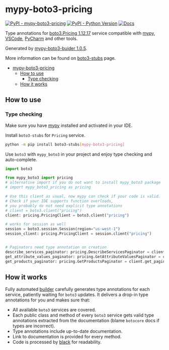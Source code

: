 # mypy-boto3-pricing

[![PyPI - mypy-boto3-pricing](https://img.shields.io/pypi/v/mypy-boto3-pricing.svg?color=blue)](https://pypi.org/project/mypy-boto3-pricing)
[![PyPI - Python Version](https://img.shields.io/pypi/pyversions/mypy-boto3-pricing.svg?color=blue)](https://pypi.org/project/mypy-boto3-pricing)
[![Docs](https://img.shields.io/readthedocs/mypy-boto3-builder.svg?color=blue)](https://mypy-boto3-builder.readthedocs.io/)

Type annotations for
[boto3.Pricing 1.12.17](https://boto3.amazonaws.com/v1/documentation/api/1.12.17/reference/services/pricing.html#Pricing) service
compatible with [mypy](https://github.com/python/mypy), [VSCode](https://code.visualstudio.com/),
[PyCharm](https://www.jetbrains.com/pycharm/) and other tools.

Generated by [mypy-boto3-buider 1.0.5](https://github.com/vemel/mypy_boto3_builder).

More information can be found on [boto3-stubs](https://pypi.org/project/boto3-stubs/) page.

- [mypy-boto3-pricing](#mypy-boto3-pricing)
  - [How to use](#how-to-use)
    - [Type checking](#type-checking)
  - [How it works](#how-it-works)

## How to use

### Type checking

Make sure you have [mypy](https://github.com/python/mypy) installed and activated in your IDE.

Install `boto3-stubs` for `Pricing` service.

```bash
python -m pip install boto3-stubs[mypy-boto3-pricing]
```

Use `boto3` with `mypy_boto3` in your project and enjoy type checking and auto-complete.

```python
import boto3

from mypy_boto3 import pricing
# alternative import if you do not want to install mypy_boto3 package
# import mypy_boto3_pricing as pricing

# Use this client as usual, now mypy can check if your code is valid.
# Check if your IDE supports function overloads,
# you probably do not need explicit type annotations
# client = boto3.client("pricing")
client: pricing.PricingClient = boto3.client("pricing")

# works for session as well
session = boto3.session.Session(region="us-west-1")
session_client: pricing.PricingClient = session.client("pricing")


# Paginators need type annotation on creation
describe_services_paginator: pricing.DescribeServicesPaginator = client.get_paginator("describe_services")
get_attribute_values_paginator: pricing.GetAttributeValuesPaginator = client.get_paginator("get_attribute_values")
get_products_paginator: pricing.GetProductsPaginator = client.get_paginator("get_products")
```

## How it works

Fully automated [builder](https://github.com/vemel/mypy_boto3_builder) carefully generates
type annotations for each service, patiently waiting for `boto3` updates. It delivers
a drop-in type annotations for you and makes sure that:

- All available `boto3` services are covered.
- Each public class and method of every `boto3` service gets valid type annotations
  extracted from the documentation (blame `botocore` docs if types are incorrect).
- Type annotations include up-to-date documentation.
- Link to documentation is provided for every method.
- Code is processed by [black](https://github.com/psf/black) for readability.